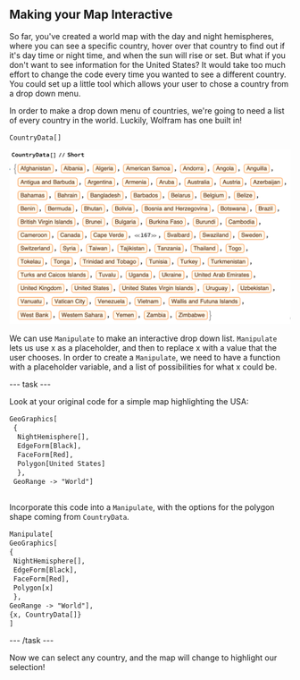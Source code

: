 ## Making your Map Interactive

So far, you've created a world map with the day and night hemispheres, where you can see a specific country, hover over that country to find out if it's day time or night time, and when the sun will rise or set. But what if you don't want to see information for the United States? It would take too much effort to change the code every time you wanted to see a different country. You could set up a little tool which allows your user to chose a country from a drop down menu.

In order to make a drop down menu of countries, we're going to need a list of every country in the world. Luckily, Wolfram has one built in!

```
CountryData[]
```
![Country Data](images/CountryData.png)

We can use `Manipulate` to make an interactive drop down list. `Manipulate` lets us use x as a placeholder, and then to replace x with a value that the user chooses. In order to create a `Manipulate`, we need to have a function with a placeholder variable, and a list of possibilities for what x could be.

--- task ---

Look at your original code for a simple map highlighting the USA:

```
GeoGraphics[
 {
  NightHemisphere[],
  EdgeForm[Black],
  FaceForm[Red],
  Polygon[United States]
  },
 GeoRange -> "World"]
 
 ```
 
 Incorporate this code into a `Manipulate`, with the options for the polygon shape coming from `CountryData`.
 
 ```
Manipulate[
GeoGraphics[
 {
  NightHemisphere[],
  EdgeForm[Black],
  FaceForm[Red],
  Polygon[x]
  },
 GeoRange -> "World"],
 {x, CountryData[]}
 ]
 
 ```
--- /task ---

Now we can select any country, and the map will change to highlight our selection!



